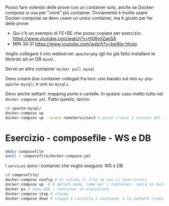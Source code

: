 Posso fare volendo delle prove con un container solo, anche se Docker-compose si usa per "unire" più container. 
Ovviamente è inutile usare Docker-compose se devo usare un unico container, ma è giusto per far delle prove 

- Qui c'è un esempio di FE+BE che posso copiare per esercizio: https://www.youtube.com/watch?v=HG6yIjZapSA
- MIN 34:31 https://www.youtube.com/watch?v=bw6Iq-hIcqo

Voglio collegare il mio webserver `apache+php` (gli ho già fatto installare le librerie) ad un DB `mysql`.

Serve un altro container `docker pull mysql`

Devo creare due container collegati fra loro: uno basato sul mio `my-php-apache-mysqli` e uno su `mysqli`.

Devo anche settarli: mapping porte e cartelle. In questo caso metto tutto nel `docker-compose.yml`. Fatto questo, lancio:
```bash
cd apache-mysql/
docker-compose up
docker-compose up --scale nomeServizio=3 # posso creare 3 istanze del servizio, tipo Docker Swarm
```

# Esercizio - composefile - WS e DB

```bash
mkdir composefile
$null > composefile/docker-compose.yml
```
I `services` sono i container che voglio eseguire: WS e DB

```bash
cd composefile/
docker-compose config # mi valida il file se non ci sono errori
docker-compose up -d # detach mode, come per i container: resta in background
docker ps # sono DUE i container in esecuzione
docker-compose stop # stoppa
docker-compose down # stoppa e cancella i container e la network creata. Non elimina gli eventuali volumi
```




